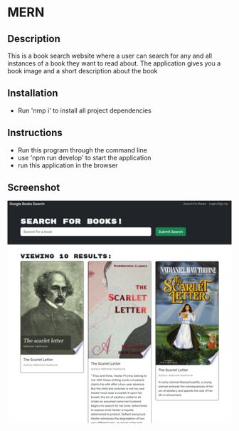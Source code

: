 # MERN

## Description
This is a book search website where a user can search for any and all instances of a book they want to read about. The application gives you a book image and a short description about the book  

## Installation
- Run 'nmp i' to install all project dependencies 

## Instructions
- Run this program through the command line
- use 'npm run develop' to start the application  
- run this application in the browser 

## Screenshot
![App Screenshot](./Develop/client/src/assets/Screenshot%20Capture%20-%202024-06-13%20-%2009-25-02.jpg)

